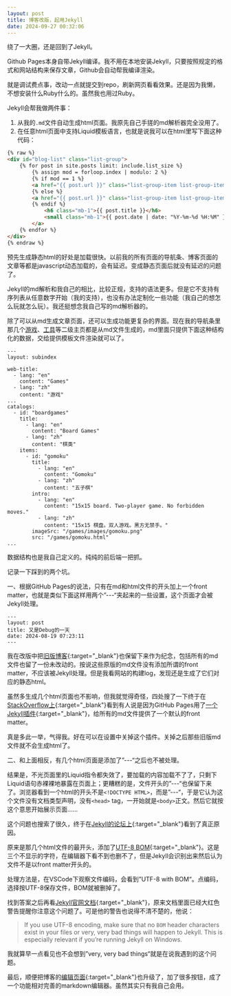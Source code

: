 ```yaml
---
layout: post
title: 博客改版，起用Jekyll
date: 2024-09-27 00:32:06
---
```


绕了一大圈，还是回到了Jekyll。
<!--more-->

Github Pages本身自带Jekyll编译。我不用在本地安装Jekyll，只要按照规定的格式和网站结构来保存文章，Github会自动帮我编译渲染。

就是调试费点事，改动一点就提交到repo，刷新网页看看效果。还是因为我懒，不想安装什么Ruby什么的。虽然我也用过Ruby。

Jekyll会帮我做两件事：

1. 从我的`.md`文件自动生成html页面。我原先自己手搓的md解析器完全没用了。
2. 在任意html页面中支持Liquid模板语言，也就是说我可以在html里写下面这种代码：

```html
{% raw %}
<div id="blog-list" class="list-group">
    {% for post in site.posts limit: include.list_size %}
        {% assign mod = forloop.index | modulo: 2 %}
        {% if mod == 1 %}
        <a href="{{ post.url }}" class="list-group-item list-group-item-action list-group-item-primary">
        {% else %}
        <a href="{{ post.url }}" class="list-group-item list-group-item-action">
        {% endif %}
            <h6 class="mb-1">{{ post.title }}</h6>
            <small class="mb-1">{{ post.date | date: "%Y-%m-%d %H:%M" }}</small>
        </a>
    {% endfor %}
</div>
{% endraw %}
```

预先生成静态html的好处是加载很快。以前我的所有页面的导航条、博客页面的文章等都是javascript动态加载的，会有延迟。变成静态页面后就没有延迟的问题了。

Jekyll的md解析和我自己的相比，比较正规，支持的语法更多。但是它不支持有序列表从任意数字开始（我的支持），也没有办法定制化一些功能（我自己的想怎么玩就怎么玩）。我还挺想念我自己写的md解析器的。

除了可以从md生成文章页面，还可以生成功能更复杂的界面。现在我的导航条里那几个[游戏](/games/)、[工具](/tools/)等二级主页都是从md文件生成的，md里面只提供下面这种结构化的数据，交给提供模板文件渲染就可以了。

```
---
layout: subindex

web-title:
  - lang: "en"
    content: "Games"
  - lang: "zh"
    content: "游戏"
...
catalogs:
  - id: "boardgames"
    title:
      - lang: "en"
        content: "Board Games"
      - lang: "zh"
        content: "棋类"
    items:
      - id: "gomoku"
        title:
          - lang: "en"
            content: "Gomoku"
          - lang: "zh"
            content: "五子棋"
        intro:
          - lang: "en"
            content: "15x15 board. Two-player game. No forbidden moves."
          - lang: "zh"
            content: "15x15 棋盘。双人游戏。黑方无禁手。"
        imageSrc: "/games/images/gomoku.png"
        src: "/games/gomoku.html"
...
```

数据结构也是我自己定义的。纯纯的前后端一把抓。

记录一下踩到的两个坑。

一、根据GitHub Pages的说法，只有在md和html文件的开头加上一个front matter，也就是类似下面这样用两个”---“夹起来的一些设置，这个页面才会被Jekyll处理。
```
---
layout: post
title: 又是Debug的一天
date: 2024-08-19 07:23:11
---
```
我在改版中把[旧版博客](/blog/index-v1.html){:target="_blank"}也保留下来作为纪念，包括所有的md文件也留了一份未改动的。按说这些原版的md文件没有添加所谓的front matter，不应该被Jekyll处理。但是我看网站的构建log，发现还是生成了它们对应的静态html。

虽然多生成几个html页面也不影响，但我就觉得奇怪，四处搜了一下终于在[StackOverflow上](https://stackoverflow.com/questions/57441679/does-jekyll-process-files-with-no-front-matter){:target="_blank"}看到有人说是因为GitHub Pages用了[一个Jekyll插件](https://github.com/benbalter/jekyll-optional-front-matter){:target="_blank"}，给所有的md文件提供了一个默认的front matter。

真是多此一举，气得我。好在可以在设置中关掉这个插件。关掉之后那些旧版md文件就不会生成html了。

二、和上面相反，有几个html页面是添加了”---“之后也不被处理。

结果是，不光页面里的Liquid指令都失效了，要加载的内容加载不了了，只剩下Liquid语句赤裸裸地暴露在页面上；更糟糕的是，文件开头的”---“也保留下来了。浏览器看到一个html的开头不是`<!DOCTYPE HTML>`，而是”---“，于是它认为这个文件没有文档类型声明，没有`<head>` tag，一开始就是`<body>`正文。然后它就按这个意思开始展示页面……

这个问题也搜索了很久，终于在[Jekyll的论坛上](https://talk.jekyllrb.com/t/jekyll-not-processing-files/6429/10){:target="_blank"}看到了真正原因。

原来是那几个html文件的最开头，添加了[UTF-8 BOM](https://en.wikipedia.org/wiki/Byte_order_mark){:target="_blank"}。这是三个不显示的字符，在编辑器下看不到也删不了，但是Jekyll会识别出来然后认为文件不是以front matter开头的。

处理方法是，在VSCode下观察文件编码，会看到”UTF-8 with BOM“。点编码，选择按UTF-8保存文件，BOM就被删掉了。

找到答案之后再看[Jekyll官网文档](https://jekyllrb.com/docs/front-matter/){:target="_blank"}，原来文档里面已经大红色警告提醒你注意这个问题了。可是他的警告也说得不清不楚的，他说：

> If you use UTF-8 encoding, make sure that no `BOM` header characters exist in your files or very, very bad things will happen to Jekyll. This is especially relevant if you’re running Jekyll on Windows.

我就算早一点看见也不会想到”very, very bad things“就是在说我遇到的这个问题。

最后，顺便把博客的[编辑页面](/blog/editor.html){:target="_blank"}也升级了，加了很多按钮，成了一个功能相对完善的markdown编辑器。虽然其实只有我自己会用。